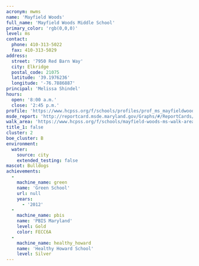 ```yaml
---
acronym: mwms
name: 'Mayfield Woods'
full_name: 'Mayfield Woods Middle School'
primary_color: 'rgb(0,0,0)'
level: ms
contact:
  phone: 410-313-5022
  fax: 410-313-5029
address:
  street: '7950 Red Barn Way'
  city: Elkridge
  postal_code: 21075
  latitude: '39.1976236'
  longitude: '-76.7886887'
principal: 'Melissa Shindel'
hours:
  open: '8:00 a.m.'
  close: '2:45 p.m.'
profile: 'https://www.hcpss.org/f/schools/profiles/prof_ms_mayfieldwoods.pdf'
msde_report: 'http://reportcard.msde.maryland.gov/Graphs/#/ReportCards/ReportCardSchool/1//1/13/0104/'
walk_area: 'https://www.hcpss.org/f/schools/mayfield-woods-ms-walk-area.pdf'
title_1: false
cluster: 2
boe_cluster: B
environment:
  water:
    source: city
    extended_testing: false
mascot: Bulldogs
achievements:
  -
    machine_name: green
    name: 'Green School'
    url: null
    years:
      - '2012'
  -
    machine_name: pbis
    name: 'PBIS Maryland'
    level: Gold
    color: FECC6A
  -
    machine_name: healthy_howard
    name: 'Healthy Howard School'
    level: Silver
---
```

